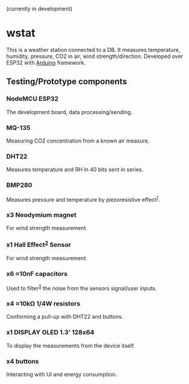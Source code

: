 (currently in development)
# wstat

This is a weather station connected to a DB. It measures temperature, humidity, pressure, CO2 in air, wind strength/direction. Developed over ESP32 with [Arduino](https://docs.arduino.cc/) framework.

## Testing/Prototype components

### NodeMCU ESP32
The development board, data processing/sending.
### MQ-135
Measuring CO2 concentration from a known air measure.
### DHT22
Measures temperature and RH in 40 bits sent in series.
### BMP280
Measures pressure and temperature by piezoresistive effect<sup>[1](https://en.m.wikipedia.org/wiki/Piezoresistive_effect)</sup>.
### x3 Neodymium magnet
For wind strength measurement.
### x1 Hall Effect<sup>[2](https://en.m.wikipedia.org/wiki/Hall_effect)</sup> Sensor
For wind strength measurement.
### x6 ≈10nF capacitors
Used to filter<sup>[3](https://en.m.wikipedia.org/wiki/Low-pass_filter)</sup> the noise from the sensors signal/user inputs.
### x4 ≈10kΩ 1/4W resistors
Conforming a pull-up with DHT22 and buttons.
### x1 DISPLAY OLED 1.3' 128x64
To display the measurements from the device itself.
### x4 buttons
Interacting with UI and energy consumption.

